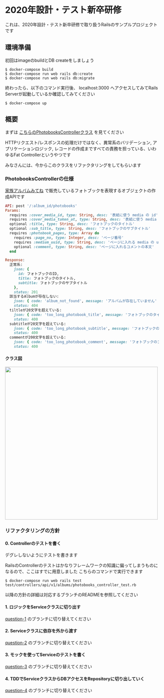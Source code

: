 # 2020年設計・テスト新卒研修
これは、2020年設計・テスト新卒研修で取り扱うRailsのサンプルプロジェクトです

## 環境準備
初回はimageのbuildとDB createをしましょう

```
$ docker-compose build
$ docker-compose run web rails db:create
$ docker-compose run web rails db:migrate
```

終わったら、以下のコマンド実行後、 localhost:3000 へアクセスしてみてRails Serverが起動しているか確認してみてください

```
$ docker-compose up
```

## 概要
まずは [こちらのPhotobooksControllerクラス](https://github.com/mixi-inc/2020TDDTraining/blob/master/app/controllers/api/v1/albums/photobooks_controller.rb) を見てください

HTTPリクエスト/レスポンスの処理だけではなく、異常系のバリデーション, アプリケーションロジック, レコードの作成まですべての責務を担っている、いわゆるFat Controllerというやつです

みなさんには、今からこのクラスをリファクタリングをしてもらいます

### PhotobooksControllerの仕様
[家族アルバムみてね](https://mitene.us/) で販売しているフォトブックを表現するオブジェクトの作成APIです

```rb
API: post '/:album_id/photobooks'
Params:
  requires :cover_media_id, type: String, desc: '表紙に使う media の id'
  requires :cover_media_taken_at, type: String, desc: '表紙に使う media の taken_at'
  optional :title, type: String, desc: 'フォトブックのタイトル'
  optional :sub_title, type: String, desc: 'フォトブックのサブタイトル'
  requires :photobook_pages, type: Array do
    requires :page_no, type: Integer, desc: 'ページ番号'
    requires :medium_uuid, type: String, desc: 'ページに入れる media の uuid'
    optional :comment, type: String, desc: 'ページに入れるコメントの本文'
  end

Response:
  正常系:
    json: {
      id: フォトブックのID,
      title: フォトブックのタイトル,
      subtitle: フォトブックのサブタイトル
    }, 
    status: 201
  該当するAlbumが存在しない:
    json: { code: 'album_not_found', message: 'アルバムが存在していません' },
    status: 404
  tiltleが20文字を超えている:
    json: { code: 'too_long_photobook_title', message: 'フォトブックのタイトルが文字数上限を超えています' },
    status: 400
  subtitleが20文字を超えている:
    json: { code: 'too_long_photobook_subtitle', message: 'フォトブックのサブタイトルが文字数上限を超えています' },
    status: 400
  commentが200文字を超えている:
    json: { code: 'too_long_photobook_comment', message: 'フォトブックのコメントが文字数上限を超えています' },
    status: 400
```

#### クラス図
<img src=https://user-images.githubusercontent.com/8536870/79121277-e2809000-7dcf-11ea-8764-8a8ede1d75db.png width=500>

### リファクタリングの方針
#### 0. Controllerのテストを書く
デグレしないようにテストを書きます

RailsのControllerのテストはかなりフレームワークの知識に偏ってしまうものになるので、ここはすでに用意しました
こちらのコマンドで実行できます

```
$ docker-compose run web rails test test/controllers/api/v1/albums/photobooks_controller_test.rb
```

以降の方針の詳細は対応するブランチのREADMEを参照してください

#### 1. ロジックをServiceクラスに切り出す
[question-1](https://github.com/mixi-inc/2020TDDTraining/tree/question-1) のブランチに切り替えてください

#### 2. Serviceクラスに依存を外から渡す
[question-2](https://github.com/mixi-inc/2020TDDTraining/tree/question-2) のブランチに切り替えてください

#### 3. モックを使ってServiceのテストを書く
[question-3](https://github.com/mixi-inc/2020TDDTraining/tree/question-3) のブランチに切り替えてください

#### 4. TDDでServiceクラスからDBアクセスをRepositoryに切り出していく
[question-4](https://github.com/mixi-inc/2020TDDTraining/tree/question-4) のブランチに切り替えてください

